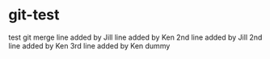 # git-test
test git merge
line added by Jill
line added by Ken
2nd line added by Jill
2nd line added by Ken
3rd line added by Ken
dummy
